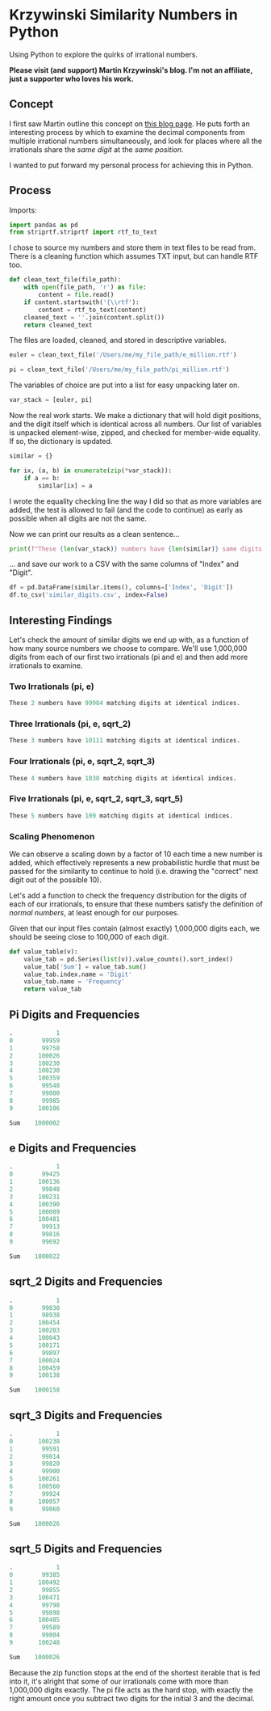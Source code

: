 # Krzywinski Similarity Numbers in Python

Using Python to explore the quirks of irrational numbers.

**Please visit (and support) Martin Krzywinski's blog. I'm not an affiliate, just a supporter who loves his work.**

## Concept

I first saw Martin outline this concept on [this blog page](https://mk.bcgsc.ca/pi/art/accidental-similarity/method.mhtml#l2home). He puts forth an interesting process by which to examine the decimal components from multiple irrational numbers simultaneously, and look for places where all the irrationals share the *same digit* at the *same position*.

I wanted to put forward my personal process for achieving this in Python.

## Process

Imports:

```python
import pandas as pd
from striprtf.striprtf import rtf_to_text
```

I chose to source my numbers and store them in text files to be read from. There is a cleaning function which assumes TXT input, but can handle RTF too.

```python
def clean_text_file(file_path):
    with open(file_path, 'r') as file:
        content = file.read()
    if content.startswith('{\\rtf'):
        content = rtf_to_text(content)
    cleaned_text = ''.join(content.split())
    return cleaned_text
```

The files are loaded, cleaned, and stored in descriptive variables.
```python
euler = clean_text_file('/Users/me/my_file_path/e_million.rtf')

pi = clean_text_file('/Users/me/my_file_path/pi_million.rtf')
```

The variables of choice are put into a list for easy unpacking later on.

```python
var_stack = [euler, pi]
```

Now the real work starts. We make a dictionary that will hold digit positions, and the digit itself which is identical across all numbers. Our list of variables is unpacked element-wise, zipped, and checked for member-wide equality. If so, the dictionary is updated.

```python
similar = {}

for ix, (a, b) in enumerate(zip(*var_stack)):
    if a == b:
        similar[ix] = a
```

I wrote the equality checking line the way I did so that as more variables are added, the test is allowed to fail (and the code to continue) as early as possible when all digits are not the same.

Now we can print our results as a clean sentence...

```python
print(f"These {len(var_stack)} numbers have {len(similar)} same digits at identical indices.")
```

... and save our work to a CSV with the same columns of "Index" and "Digit".

```python
df = pd.DataFrame(similar.items(), columns=['Index', 'Digit'])
df.to_csv('similar_digits.csv', index=False)
```

## Interesting Findings

Let's check the amount of similar digits we end up with, as a function of how many source numbers we choose to compare. We'll use 1,000,000 digits from each of our first two irrationals (pi and e) and then add more irrationals to examine.

### Two Irrationals (pi, e)

```python
These 2 numbers have 99984 matching digits at identical indices.
```

### Three Irrationals (pi, e, sqrt_2)

```python
These 3 numbers have 10111 matching digits at identical indices.
```

### Four Irrationals (pi, e, sqrt_2, sqrt_3)

```python
These 4 numbers have 1030 matching digits at identical indices.
```

### Five Irrationals (pi, e, sqrt_2, sqrt_3, sqrt_5)

```python
These 5 numbers have 109 matching digits at identical indices.
```

### Scaling Phenomenon
We can observe a scaling down by a factor of 10 each time a new number is added, which effectively represents a new probabilistic hurdle that must be passed for the similarity to continue to hold (i.e. drawing the "correct" next digit out of the possible 10).

Let's add a function to check the frequency distribution for the digits of each of our irrationals, to ensure that these numbers satisfy the definition of *normal numbers*, at least enough for our purposes.

Given that our input files contain (almost exactly) 1,000,000 digits each, we should be seeing close to 100,000 of each digit.

```python
def value_table(v):
    value_tab = pd.Series(list(v)).value_counts().sort_index()
    value_tab['Sum'] = value_tab.sum()
    value_tab.index.name = 'Digit'
    value_tab.name = 'Frequency'
    return value_tab
```
## Pi Digits and Frequencies
```python
.            1
0        99959
1        99758
2       100026
3       100230
4       100230
5       100359
6        99548
7        99800
8        99985
9       100106

Sum    1000002
```

## e Digits and Frequencies
```python
.            1
0        99425
1       100136
2        99848
3       100231
4       100390
5       100089
6       100481
7        99913
8        99816
9        99692

Sum    1000022
```

## sqrt_2 Digits and Frequencies
```python
.            1
0        99830
1        98938
2       100454
3       100203
4       100043
5       100171
6        99897
7       100024
8       100459
9       100138

Sum    1000158
```

## sqrt_3 Digits and Frequencies
```python
.            1
0       100238
1        99591
2        99814
3        99820
4        99900
5       100261
6       100560
7        99924
8       100057
9        99860

Sum    1000026
```

## sqrt_5 Digits and Frequencies
```python
.            1
0        99385
1       100492
2        99855
3       100471
4        99798
5        99898
6       100485
7        99589
8        99804
9       100248

Sum    1000026
```

Because the zip function stops at the end of the shortest iterable that is fed into it, it's alright that some of our irrationals come with more than 1,000,000 digits exactly. The pi file acts as the hard stop, with exactly the right amount once you subtract two digits for the initial 3 and the decimal.
